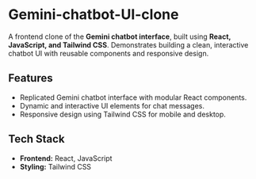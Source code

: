 # Gemini-chatbot-UI-clone

A frontend clone of the **Gemini chatbot interface**, built using **React, JavaScript, and Tailwind CSS**. Demonstrates building a clean, interactive chatbot UI with reusable components and responsive design.

## Features

- Replicated Gemini chatbot interface with modular React components.
- Dynamic and interactive UI elements for chat messages.
- Responsive design using Tailwind CSS for mobile and desktop.

## Tech Stack

- **Frontend:** React, JavaScript
- **Styling:** Tailwind CSS

